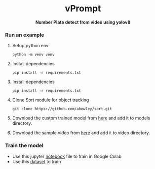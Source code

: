 <div align="center">
  <h1>vPrompt</h1>
  <b> Number Plate detect from video using yolov8 </b>
</div>

### Run an example

1. Setup python env

       python -m venv venv

2. Install dependencies

       pip install -r requirements.txt

3. Install dependencies

       pip install -r requirements.txt

4. Clone [Sort](https://github.com/abewley/sort) module for object tracking

       git clone https://github.com/abewley/sort.git
   
5. Download the custom trained model from [here](https://drive.google.com/file/d/10sf_Jqa6vAm73v7nRVO0oNTNqZxvyS1o/view?usp=sharing) and add it to models directory.

6. Download the sample video from [here](https://drive.google.com/file/d/1YmHTElM6rh5uBpvaoUYpYTHK2odJkoM6/view?usp=drive_link) and add it to video directory.


### Train the model

- Use this jupyter [notebook](https://github.com/reenphygeorge/vPrompt/blob/main/train/video_analytics_train.ipynb) file to train in Google Colab
- Use this [dataset](https://universe.roboflow.com/roboflow-universe-projects/license-plate-recognition-rxg4e/dataset/4) to train
